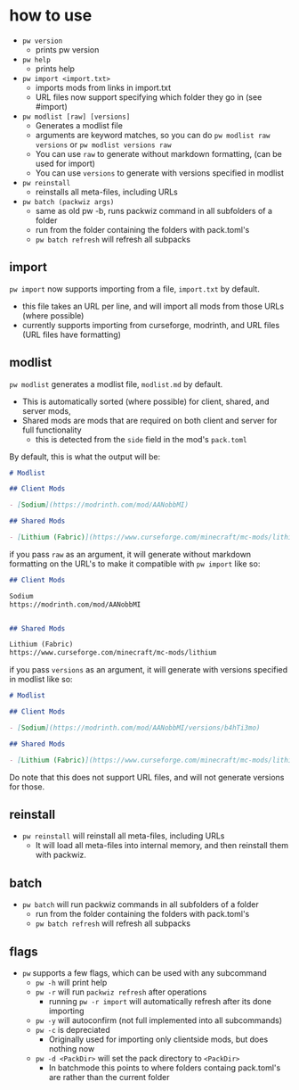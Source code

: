 # how to use

- `pw version`
  - prints pw version
- `pw help`
  - prints help
- `pw import <import.txt>`
  - imports mods from links in import.txt
  - URL files now support specifying which folder they go in (see #import)
- `pw modlist [raw] [versions]`
  - Generates a modlist file
  - arguments are keyword matches, so you can do `pw modlist raw versions` or `pw modlist versions raw`
  - You can use `raw` to generate without markdown formatting, (can be used for import)
  - You can use `versions` to generate with versions specified in modlist
- `pw reinstall`
  - reinstalls all meta-files, including URLs
- `pw batch (packwiz args)`
  - same as old pw -b, runs packwiz command in all subfolders of a folder
  - run from the folder containing the folders with pack.toml's
  - `pw batch refresh` will refresh all subpacks

## import

`pw import` now supports importing from a file, `import.txt` by default.

- this file takes an URL per line, and will import all mods from those URLs (where possible)
- currently supports importing from curseforge, modrinth, and URL files (URL files have formatting)

## modlist

`pw modlist` generates a modlist file, `modlist.md` by default.

- This is automatically sorted (where possible) for client, shared, and server mods,
- Shared mods are mods that are required on both client and server for full functionality
  - this is detected from the `side` field in the mod's `pack.toml`

By default, this is what the output will be:

```markdown
# Modlist

## Client Mods

- [Sodium](https://modrinth.com/mod/AANobbMI)

## Shared Mods

- [Lithium (Fabric)](https://www.curseforge.com/minecraft/mc-mods/lithium)
```

if you pass `raw` as an argument, it will generate without markdown formatting on the URL's to make it compatible with `pw import` like so:

```markdown
## Client Mods

Sodium
https://modrinth.com/mod/AANobbMI


## Shared Mods

Lithium (Fabric)
https://www.curseforge.com/minecraft/mc-mods/lithium
```

if you pass `versions` as an argument, it will generate with versions specified in modlist like so:

```markdown
# Modlist

## Client Mods

- [Sodium](https://modrinth.com/mod/AANobbMI/versions/b4hTi3mo)

## Shared Mods

- [Lithium (Fabric)](https://www.curseforge.com/minecraft/mc-mods/lithium/files/4439705)
```

Do note that this does not support URL files, and will not generate versions for those.

## reinstall
- `pw reinstall` will reinstall all meta-files, including URLs
  - It will load all meta-files into internal memory, and then reinstall them with packwiz.

## batch
- `pw batch` will run packwiz commands in all subfolders of a folder
  - run from the folder containing the folders with pack.toml's
  - `pw batch refresh` will refresh all subpacks

## flags
- `pw` supports a few flags, which can be used with any subcommand
  - `pw -h` will print help
  - `pw -r` will run `packwiz refresh` after operations
	- running `pw -r import` will automatically refresh after its done importing
  - `pw -y` will autoconfirm (not full implemented into all subcommands)
  - `pw -c` is depreciated
	- Originally used for importing only clientside mods, but does nothing now
  - `pw -d <PackDir>` will set the pack directory to `<PackDir>`
	- In batchmode this points to where folders containg pack.toml's are rather than the current folder

